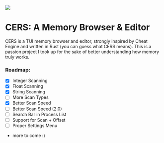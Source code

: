 ![](https://github.com/ferncx/cers/blob/main/image.png?raw=true)

# CERS: A Memory Browser & Editor
CERS is a TUI memory browser and editor, strongly inspired by Cheat Engine and written in Rust (you can guess what CERS means). This is a passion project I took up for the sake of better understanding how memory truly works.

### Roadmap:
- [x] Integer Scanning
- [x] Float Scanning
- [x] String Scanning
- [ ] More Scan Types
- [x] Better Scan Speed
- [ ] Better Scan Speed (2.0)
- [ ] Search Bar in Process List
- [ ] Support for Scan + Offset
- [ ] Proper Settings Menu
- more to come :)



